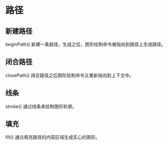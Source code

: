 # 路径
## 新建路径
beginPath()
新建一条路径，生成之后，图形绘制命令被指向到路径上生成路径。
<canvas id="tutorial1" width="150" height="150"></canvas>
## 闭合路径
closePath()
闭合路径之后图形绘制命令又重新指向到上下文中。
<canvas id="tutorial2" width="150" height="150"></canvas>
## 线条
stroke()
通过线条来绘制图形轮廓。
<canvas id="tutorial3" width="150" height="150"></canvas>
## 填充
fill()
通过填充路径的内容区域生成实心的图形。
<canvas id="tutoria4" width="150" height="150"></canvas>

<script setup>
import { ref, onMounted  } from 'vue'
const count = ref(0)

onMounted(() => {
	
 let canvas = document.getElementById('tutorial1');
 if (canvas.getContext) {
   var ctx = canvas.getContext('2d');
 
   ctx.fillRect(25, 25, 100, 100);
   ctx.clearRect(45, 45, 60, 60);
 }
})
onMounted(() => {
  let canvas = document.getElementById('tutorial2');
  let ctx = canvas.getContext('2d');
	
  ctx.fillRect (30, 30, 55, 50);
})
onMounted(() => {
  let canvas = document.getElementById('tutorial3');
  let ctx = canvas.getContext('2d');
	
  ctx.strokeRect (30, 30, 55, 50);
})
</script>